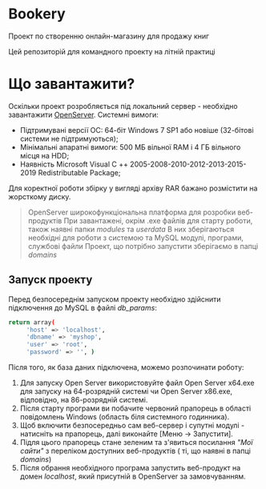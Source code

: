 # Bookery

Проект по створенню онлайн-магазину для продажу книг

Цей репозиторій для командного проекту на літній практиці



# Що завантажити?
 Оскільки проект розробляється під локальний сервер - необхідно завантажити [OpenServer](https://ospanel.io/download/). Системні вимоги:
  - Підтримувані версії ОС: 64-біт Windows 7 SP1 або новіше (32-бітові системи не підтримуються);
  - Мінімальні апаратні вимоги: 500 МБ вільної RAM і 4 ГБ вільного місця на HDD;
  - Наявність Microsoft Visual C ++ 2005-2008-2010-2012-2013-2015-2019 Redistributable Package;
  

Для коректної роботи збірку у вигляді архіву RAR бажано розмістити на жорсткому диску.


> OpenServer широкофункціональна платформа для розробки веб-продуктів
> При завантажені, окрім .exe файлів для старту роботи, також наявні папки *modules* та *userdata*
> В них зберігаються необхідні для роботи з системою та MySQL модулі, програми, службові файли
> Проект, що потрібно запустити зберігаємо в папці *domains*
## Запуск проекту

Перед безпосереднім запуском проекту необхідно здійснити підключення до MySQL в файлі *db_params*: 
```sh
return array(
     'host' => 'localhost',
     'dbname' => 'myshop',
     'user' => 'root',
     'password' => '', )
```
Після того, як база даних підключена, можемо розпочинати роботу:
 1. Для запуску Open Server використовуйте файл Open Server x64.exe для запуску на 64-розрядній системі чи Open Server x86.exe, відповідно, на 86-розрядній системі.
 2. Після старту програми ви побачите червоний прапорець в області повідомлень Windows (область біля системного годинника).
 3. Щоб включити безпосередньо сам веб-сервер і супутні модулі -  натисніть на прапорець, далі виконайте [Меню → Запустити].
 4. Підля цього прапорець стане зеленим та з'явиться посилання *"Мої сайти"* з переліком доступних веб-продуктів ( ті, що наявні в папці *domains*)
 5. Після обрання необхідного програма запустить веб-продукт на домен *localhost*, який присутній в OpenServer за замовчуванням.
